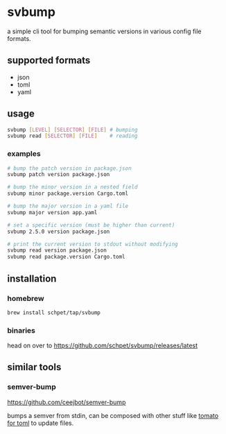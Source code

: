 # svbump

a simple cli tool for bumping semantic versions in various config file formats.

## supported formats

- json
- toml
- yaml

## usage

```sh
svbump [LEVEL] [SELECTOR] [FILE] # bumping
svbump read [SELECTOR] [FILE]    # reading
```
### examples

```sh
# bump the patch version in package.json
svbump patch version package.json

# bump the minor version in a nested field
svbump minor package.version Cargo.toml

# bump the major version in a yaml file
svbump major version app.yaml

# set a specific version (must be higher than current)
svbump 2.5.0 version package.json

# print the current version to stdout without modifying
svbump read version package.json
svbump read package.version Cargo.toml
```

## installation

### homebrew

```sh
brew install schpet/tap/svbump
```

### binaries

head on over to https://github.com/schpet/svbump/releases/latest

## similar tools

### semver-bump

https://github.com/ceejbot/semver-bump

bumps a semver from stdin, can be composed with other stuff like [tomato for toml](https://github.com/ceejbot/tomato) to update files.
